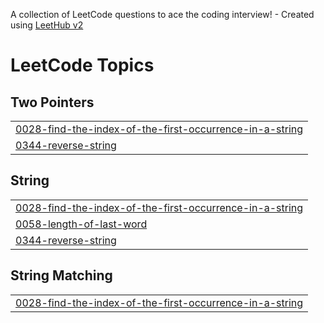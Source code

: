 A collection of LeetCode questions to ace the coding interview! - Created using [LeetHub v2](https://github.com/arunbhardwaj/LeetHub-2.0)
<!---LeetCode Topics Start-->
# LeetCode Topics
## Two Pointers
|  |
| ------- |
| [0028-find-the-index-of-the-first-occurrence-in-a-string](https://github.com/Raja-Muhammad-Bilal-Arshad/Leetcodes_Daily/tree/master/0028-find-the-index-of-the-first-occurrence-in-a-string) |
| [0344-reverse-string](https://github.com/Raja-Muhammad-Bilal-Arshad/Leetcodes_Daily/tree/master/0344-reverse-string) |
## String
|  |
| ------- |
| [0028-find-the-index-of-the-first-occurrence-in-a-string](https://github.com/Raja-Muhammad-Bilal-Arshad/Leetcodes_Daily/tree/master/0028-find-the-index-of-the-first-occurrence-in-a-string) |
| [0058-length-of-last-word](https://github.com/Raja-Muhammad-Bilal-Arshad/Leetcodes_Daily/tree/master/0058-length-of-last-word) |
| [0344-reverse-string](https://github.com/Raja-Muhammad-Bilal-Arshad/Leetcodes_Daily/tree/master/0344-reverse-string) |
## String Matching
|  |
| ------- |
| [0028-find-the-index-of-the-first-occurrence-in-a-string](https://github.com/Raja-Muhammad-Bilal-Arshad/Leetcodes_Daily/tree/master/0028-find-the-index-of-the-first-occurrence-in-a-string) |
<!---LeetCode Topics End-->